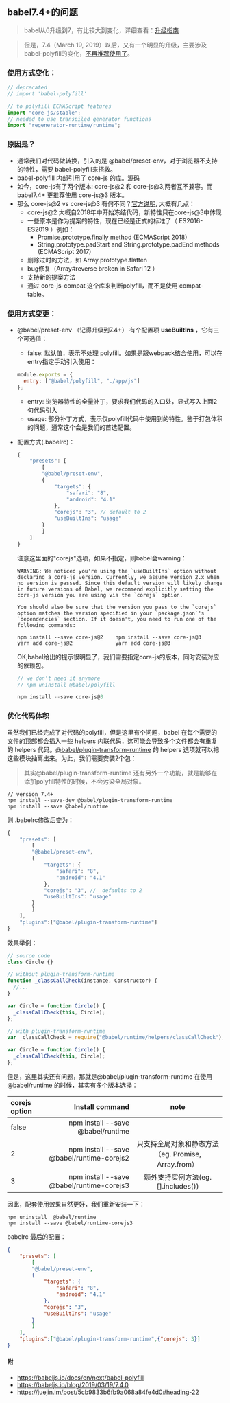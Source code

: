 ## babel7.4+的问题

> babel从6升级到7，有比较大到变化，详细查看：[升级指南](https://babeljs.io/docs/en/v7-migration)

> 但是，7.4（March 19, 2019）以后，又有一个明显的升级，主要涉及babel-polyfill的变化，[不再推荐使用了](https://babeljs.io/docs/en/babel-polyfill)。

### 使用方式变化：
```javascript
// deprecated
// import 'babel-polyfill'

// to polyfill ECMAScript features
import "core-js/stable"; 
// needed to use transpiled generator functions
import "regenerator-runtime/runtime"; 
```

### 原因是？ 
* 通常我们对代码做转换，引入的是 @babel/preset-env，对于浏览器不支持的特性，需要 babel-polyfill来搭救。
* babel-polyfill 内部引用了 core-js 的库。[源码](https://github.com/babel/babel/blob/cf4bd8bb8d7e9feb7de8d97ef0eabcdc7499fce2/packages/babel-polyfill/src/index.js)
* 如今，core-js有了两个版本: core-js@2 和 core-js@3,两者互不兼容。而babel7.4+ 更推荐使用 core-js@3 版本。
* 那么 core-js@2 vs core-js@3 有何不同？[官方说明](https://github.com/zloirock/core-js/blob/master/docs/2019-03-19-core-js-3-babel-and-a-look-into-the-future.md), 大概有几点：
  * core-js@2 大概自2018年中开始冻结代码，新特性只在core-js@3中体现
  * 一些原本是作为提案的特性，现在已经是正式的标准了（ ES2016-ES2019 ）例如：
    * Promise.prototype.finally method (ECMAScript 2018)
    * String.prototype.padStart and String.prototype.padEnd methods (ECMAScript 2017)
  * 删除过时的方法，如 Array.prototype.flatten
  * bug修复（Array#reverse broken in Safari 12 ）
  * 支持新的提案方法
  * 通过 core-js-compat 这个库来判断polyfill，而不是使用 compat-table。

### 使用方式变更：
* @babel/preset-env （记得升级到7.4+） 有个配置项 **useBuiltIns** ，它有三个可选值：
  * false: 默认值，表示不处理 polyfill。如果是跟webpack结合使用，可以在entry指定手动引入使用：
  ```javascript
  module.exports = {
    entry: ["@babel/polyfill", "./app/js"]
  };
  ```
  * entry: 浏览器特性的全量补丁，要求我们代码的入口处，显式写入上面2句代码引入
  * usage: 部分补丁方式，表示仅polyfill代码中使用到的特性。鉴于打包体积的问题，通常这个会是我们的首选配置。
* 配置方式(.babelrc)：
    ```javascript
    {
        "presets": [
            [
            "@babel/preset-env",
            {
                "targets": {
                    "safari": "8",
                    "android": "4.1"
                },
                "corejs": "3", // default to 2
                "useBuiltIns": "usage"
            }
            ]
        ]
    }
    ```
    注意这里面的"corejs"选项，如果不指定，则babel会warning：
    ```
    WARNING: We noticed you're using the `useBuiltIns` option without declaring a core-js version. Currently, we assume version 2.x when no version is passed. Since this default version will likely change in future versions of Babel, we recommend explicitly setting the core-js version you are using via the `corejs` option.

    You should also be sure that the version you pass to the `corejs` option matches the version specified in your `package.json`'s `dependencies` section. If it doesn't, you need to run one of the following commands:

    npm install --save core-js@2    npm install --save core-js@3
    yarn add core-js@2              yarn add core-js@3
    ```
    OK,babel给出的提示很明显了，我们需要指定core-js的版本，同时安装对应的依赖包。
    
    ```javascript
    // we don't need it anymore
    // npm uninstall @babel/polyfill

    npm install --save core-js@3
    ```
### 优化代码体积
虽然我们已经完成了对代码的polyfill，但是这里有个问题，babel 在每个需要的文件的顶部都会插入一些 helpers 内联代码，这可能会导致多个文件都会有重复的 helpers 代码。[@babel/plugin-transform-runtime](https://babeljs.io/docs/en/babel-plugin-transform-runtime) 的 helpers 选项就可以把这些模块抽离出来。为此，我们需要安装2个包：
> 其实@babel/plugin-transform-runtime 还有另外一个功能，就是能够在添加polyfill特性的时候，不会污染全局对象。
```
// version 7.4+
npm install --save-dev @babel/plugin-transform-runtime
npm install --save @babel/runtime
```
则 .babelrc修改后变为：
```javascript
{
    "presets": [
        [
        "@babel/preset-env",
        {
            "targets": {
                "safari": "8",
                "android": "4.1"
            },
            "corejs": "3", //  defaults to 2
            "useBuiltIns": "usage"
        }
        ]
    ],
    "plugins":["@babel/plugin-transform-runtime"]
}
```
效果举例：
```javascript
// source code
class Circle {}
```
```javascript
// without plugin-transform-runtime
function _classCallCheck(instance, Constructor) {
  //...
}

var Circle = function Circle() {
  _classCallCheck(this, Circle);
};
```
```javascript
// with plugin-transform-runtime
var _classCallCheck = require("@babel/runtime/helpers/classCallCheck");

var Circle = function Circle() {
  _classCallCheck(this, Circle);
};
```
但是，这里其实还有问题，那就是@babel/plugin-transform-runtime 在使用 @babel/runtime 的时候，其实有多个版本选择：  

|corejs option| Install command | note |
| :-----| ----: | :----: |
|false | npm install --save @babel/runtime |  |
|2 | npm install --save @babel/runtime-corejs2 | 只支持全局对象和静态方法（eg. Promise, Array.from）|
|3 | npm install --save @babel/runtime-corejs3 | 额外支持实例方法(eg. [].includes()) |

因此，配套使用效果自然更好，我们重新安装一下：
```
npm uninstall  @babel/runtime
npm install --save @babel/runtime-corejs3

```
babelrc 最后的配置：
```json
{
    "presets": [
        [
        "@babel/preset-env",
        {
            "targets": {
                "safari": "8",
                "android": "4.1"
            },
            "corejs": "3",
            "useBuiltIns": "usage"
        }
        ]
    ],
    "plugins":["@babel/plugin-transform-runtime",{"corejs": 3}]
}
```
#### 附
* https://babeljs.io/docs/en/next/babel-polyfill
* https://babeljs.io/blog/2019/03/19/7.4.0
* https://juejin.im/post/5cb9833b6fb9a068a84fe4d0#heading-22